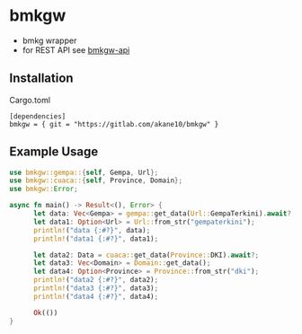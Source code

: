 # bmkgw

- bmkg wrapper
- for REST API see [bmkgw-api](https://gitlab.com/akane10/bmkgw-api)

## Installation

Cargo.toml

```
[dependencies]
bmkgw = { git = "https://gitlab.com/akane10/bmkgw" }
```

## Example Usage

```rust
use bmkgw::gempa::{self, Gempa, Url};
use bmkgw::cuaca::{self, Province, Domain};
use bmkgw::Error;

async fn main() -> Result<(), Error> {
      let data: Vec<Gempa> = gempa::get_data(Url::GempaTerkini).await?;
      let data1: Option<Url> = Url::from_str("gempaterkini");
      println!("data {:#?}", data);
      println!("data1 {:#?}", data1);

      let data2: Data = cuaca::get_data(Province::DKI).await?;
      let data3: Vec<Domain> = Domain::get_data();
      let data4: Option<Province> = Province::from_str("dki");
      println!("data2 {:#?}", data2);
      println!("data3 {:#?}", data3);
      println!("data4 {:#?}", data4);

      Ok(())
}
```
